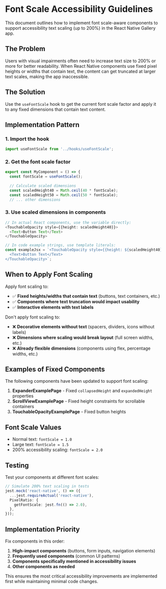 # Font Scale Accessibility Guidelines

This document outlines how to implement font scale-aware components to support accessibility text scaling (up to 200%) in the React Native Gallery app.

## The Problem

Users with visual impairments often need to increase text size to 200% or more for better readability. When React Native components use fixed pixel heights or widths that contain text, the content can get truncated at larger text scales, making the app inaccessible.

## The Solution

Use the `useFontScale` hook to get the current font scale factor and apply it to any fixed dimensions that contain text content.

## Implementation Pattern

### 1. Import the hook

```typescript
import useFontScale from '../hooks/useFontScale';
```

### 2. Get the font scale factor

```typescript
export const MyComponent = () => {
  const fontScale = useFontScale();
  
  // Calculate scaled dimensions
  const scaledHeight40 = Math.ceil(40 * fontScale);
  const scaledHeight50 = Math.ceil(50 * fontScale);
  // ... other dimensions
```

### 3. Use scaled dimensions in components

```typescript
// In actual React components, use the variable directly:
<TouchableOpacity style={{height: scaledHeight40}}>
  <Text>Button Text</Text>
</TouchableOpacity>

// In code example strings, use template literals:
const exampleJsx = `<TouchableOpacity style={{height: ${scaledHeight40}}}>
  <Text>Button Text</Text>
</TouchableOpacity>`;
```

## When to Apply Font Scaling

Apply font scaling to:
- ✅ **Fixed heights/widths that contain text** (buttons, text containers, etc.)
- ✅ **Components where text truncation would impact usability**
- ✅ **Interactive elements with text labels**

Don't apply font scaling to:
- ❌ **Decorative elements without text** (spacers, dividers, icons without labels)
- ❌ **Dimensions where scaling would break layout** (full screen widths, etc.)
- ❌ **Already flexible dimensions** (components using flex, percentage widths, etc.)

## Examples of Fixed Components

The following components have been updated to support font scaling:

1. **ExpanderExamplePage** - Fixed `collapsedHeight` and `expandedHeight` properties
2. **ScrollViewExamplePage** - Fixed height constraints for scrollable containers
3. **TouchableOpacityExamplePage** - Fixed button heights

## Font Scale Values

- Normal text: `fontScale = 1.0`
- Large text: `fontScale = 1.5`  
- 200% accessibility scaling: `fontScale = 2.0`

## Testing

Test your components at different font scales:

```typescript
// Simulate 200% text scaling in tests
jest.mock('react-native', () => ({
  ...jest.requireActual('react-native'),
  PixelRatio: {
    getFontScale: jest.fn(() => 2.0),
  },
}));
```

## Implementation Priority

Fix components in this order:
1. **High-impact components** (buttons, form inputs, navigation elements)
2. **Frequently used components** (common UI patterns)
3. **Components specifically mentioned in accessibility issues**
4. **Other components as needed**

This ensures the most critical accessibility improvements are implemented first while maintaining minimal code changes.